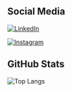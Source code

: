 ## Social Media
[![LinkedIn](https://img.shields.io/badge/LinkedIn-0077B5?style=for-the-badge&logo=linkedin&logoColor=white)](https://www.linkedin.com/in/aroldo-rodas-miranda-filho-aa80761ba/)

[![Instagram](https://img.shields.io/badge/-Instagram-%23E4405F?style=for-the-badge&logo=instagram&logoColor=white)](https://www.instagram.com/aroldo_rmf/)

## GitHub Stats
![Top Langs](https://github-readme-stats-git-masterrstaa-rickstaa.vercel.app/api/top-langs/?username=aroldo-rodas&bg_color=000&border_color=30A3DC&title_color=E94D5F&text_color=FFF)
